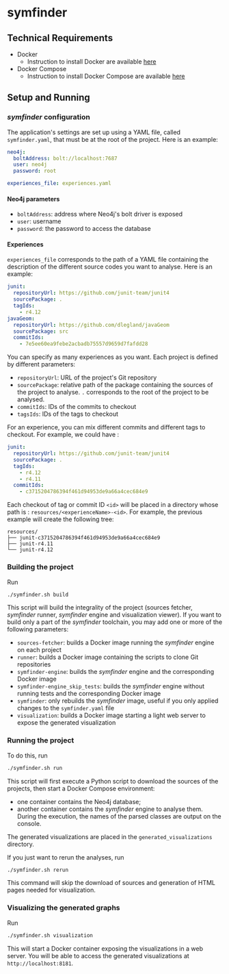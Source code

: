 # symfinder

## Technical Requirements

- Docker
    - Instruction to install Docker are available [here](https://docs.docker.com/install/#supported-platforms)
- Docker Compose
    - Instruction to install Docker Compose are available [here](https://docs.docker.com/compose/install/#install-compose)

## Setup and Running

### _symfinder_ configuration

The application's settings are set up using a YAML file, called `symfinder.yaml`, that must be at the root of the project.
Here is an example:

```yaml
neo4j:
  boltAddress: bolt://localhost:7687
  user: neo4j
  password: root

experiences_file: experiences.yaml
```

#### Neo4j parameters

- `boltAddress`: address where Neo4j's bolt driver is exposed
- `user`: username
- `password`: the password to access the database

#### Experiences

`experiences_file` corresponds to the path of a YAML file containing the description of the different source codes you want to analyse. Here is an example:

```yaml
junit:
  repositoryUrl: https://github.com/junit-team/junit4
  sourcePackage: .
  tagIds:
    - r4.12
javaGeom:
  repositoryUrl: https://github.com/dlegland/javaGeom
  sourcePackage: src
  commitIds:
    - 7e5ee60ea9febe2acbadb75557d9659d7fafdd28
```


You can specify as many experiences as you want.
Each project is defined by different parameters:
- `repositoryUrl`: URL of the project's Git repository
- `sourcePackage`: relative path of the package containing the sources of the project to analyse. `.` corresponds to the root of the project to be analysed.
- `commitIds`: IDs of the commits to checkout
- `tagsIds`: IDs of the tags to checkout

For an experience, you can mix different commits and different tags to checkout. For example, we could have :

```yaml
junit:
  repositoryUrl: https://github.com/junit-team/junit4
  sourcePackage: .
  tagIds:
    - r4.12
    - r4.11
  commitIds:
    - c3715204786394f461d94953de9a66a4cec684e9
```

Each checkout of tag or commit ID `<id>` will be placed in a directory whose path is : `resources/<experienceName>-<id>`.
For example, the previous example will create the following tree:

```
resources/
├── junit-c3715204786394f461d94953de9a66a4cec684e9
├── junit-r4.11
└── junit-r4.12
```

### Building the project

Run

```bash
./symfinder.sh build
```

This script will build the integrality of the project (sources fetcher, _symfinder_ runner, _symfinder_ engine and visualization viewer).
If you want to build only a part of the _symfinder_ toolchain, you may add one or more of the following parameters:
- `sources-fetcher`: builds a Docker image running the _symfinder_ engine on each project 
- `runner`: builds a Docker image containing the scripts to clone Git repositories 
- `symfinder-engine`: builds the _symfinder_ engine and the corresponding Docker image
- `symfinder-engine_skip_tests`: builds the _symfinder_ engine without running tests and the corresponding Docker image
- `symfinder`: only rebuilds the _symfinder_ image, useful if you only applied changes to the `symfinder.yaml` file
- `visualization`: builds a Docker image starting a light web server to expose the generated visualization


### Running the project

To do this, run

```bash
./symfinder.sh run
```

This script will first execute a Python script to download the sources of the projects, then start a Docker Compose environment:
 - one container contains the Neo4j database;
 - another container contains the _symfinder_ engine to analyse them.
During the execution, the names of the parsed classes are output on the console.

The generated visualizations are placed in the `generated_visualizations` directory.

If you just want to rerun the analyses, run

```bash
./symfinder.sh rerun
```

This command will skip the download of sources and generation of HTML pages needed for visualization.

### Visualizing the generated graphs

Run

```bash
./symfinder.sh visualization
```

This will start a Docker container exposing the visualizations in a web server.
You will be able to access the generated visualizations at `http://localhost:8181`.